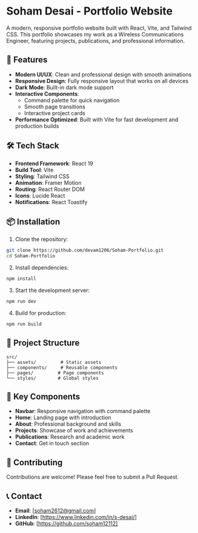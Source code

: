 # Soham Desai - Portfolio Website

A modern, responsive portfolio website built with React, Vite, and Tailwind CSS. This portfolio showcases my work as a Wireless Communications Engineer, featuring projects, publications, and professional information.

## 🚀 Features

- **Modern UI/UX**: Clean and professional design with smooth animations
- **Responsive Design**: Fully responsive layout that works on all devices
- **Dark Mode**: Built-in dark mode support
- **Interactive Components**: 
  - Command palette for quick navigation
  - Smooth page transitions
  - Interactive project cards
- **Performance Optimized**: Built with Vite for fast development and production builds

## 🛠️ Tech Stack

- **Frontend Framework**: React 19
- **Build Tool**: Vite
- **Styling**: Tailwind CSS
- **Animation**: Framer Motion
- **Routing**: React Router DOM
- **Icons**: Lucide React
- **Notifications**: React Toastify

## 📦 Installation

1. Clone the repository:
```bash
git clone https://github.com/devam1206/Soham-Portfolio.git
cd Soham-Portfolio
```

2. Install dependencies:
```bash
npm install
```

3. Start the development server:
```bash
npm run dev
```

4. Build for production:
```bash
npm run build
```

## 🎨 Project Structure

```
src/
├── assets/         # Static assets
├── components/     # Reusable components
├── pages/         # Page components
└── styles/        # Global styles
```

## 🔑 Key Components

- **Navbar**: Responsive navigation with command palette
- **Home**: Landing page with introduction
- **About**: Professional background and skills
- **Projects**: Showcase of work and achievements
- **Publications**: Research and academic work
- **Contact**: Get in touch section


## 🤝 Contributing

Contributions are welcome! Please feel free to submit a Pull Request.

## 📞 Contact

- **Email**: [soham2612@gmail.com]
- **LinkedIn**: [https://www.linkedin.com/in/s-desai/]
- **GitHub**: [https://github.com/soham12112]
